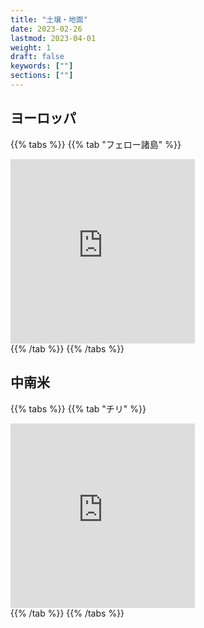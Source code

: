 ```yaml
---
title: "土壌・地面"
date: 2023-02-26
lastmod: 2023-04-01
weight: 1
draft: false
keywords: [""]
sections: [""]
---
```


## ヨーロッパ

{{% tabs  %}}
{{% tab "フェロー諸島" %}}
<div class="googlemap-if">
<iframe src="https://www.google.com/maps/embed?pb=!4v1679070231728!6m8!1m7!1s1Bkspo1hrn7TMB9juS1pRA!2m2!1d62.10616250843922!2d-7.428772652081554!3f335.2518384256718!4f-0.44857358574678585!5f0.7820865974627469" width="295" height="295" style="border:0;" allowfullscreen="" loading="lazy" referrerpolicy="no-referrer-when-downgrade"></iframe>
</div>
{{% /tab %}}
{{% /tabs %}}


## 中南米

{{% tabs  %}}
{{% tab "チリ" %}}
<div class="googlemap-if">
<iframe src="https://www.google.com/maps/embed?pb=!4v1678552852997!6m8!1m7!1ssUjzW9x7OqmTcEX952U__w!2m2!1d-23.80636220355495!2d-70.39521501174193!3f299.8148446265793!4f2.6161643623662343!5f0.7820865974627469" width="295" height="295" style="border:0;" allowfullscreen="" loading="lazy" referrerpolicy="no-referrer-when-downgrade"></iframe>
</div>
{{% /tab %}}
{{% /tabs %}}

